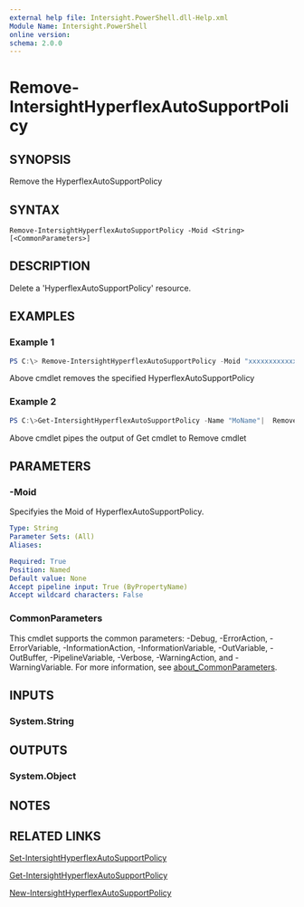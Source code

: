```yaml
---
external help file: Intersight.PowerShell.dll-Help.xml
Module Name: Intersight.PowerShell
online version:
schema: 2.0.0
---
```


# Remove-IntersightHyperflexAutoSupportPolicy

## SYNOPSIS
Remove the HyperflexAutoSupportPolicy

## SYNTAX

```
Remove-IntersightHyperflexAutoSupportPolicy -Moid <String> [<CommonParameters>]
```

## DESCRIPTION
Delete a &apos;HyperflexAutoSupportPolicy&apos; resource.

## EXAMPLES

### Example 1
```powershell
PS C:\> Remove-IntersightHyperflexAutoSupportPolicy -Moid "xxxxxxxxxxxxxxxxxxxxxxxxxxx"
```
Above cmdlet removes the specified HyperflexAutoSupportPolicy 

### Example 2
```powershell
PS C:\>Get-IntersightHyperflexAutoSupportPolicy -Name "MoName"|  Remove-IntersightHyperflexAutoSupportPolicy
```
Above cmdlet pipes the output of Get cmdlet to Remove cmdlet

## PARAMETERS

### -Moid
Specifyies the Moid of HyperflexAutoSupportPolicy.

```yaml
Type: String
Parameter Sets: (All)
Aliases:

Required: True
Position: Named
Default value: None
Accept pipeline input: True (ByPropertyName)
Accept wildcard characters: False
```

### CommonParameters
This cmdlet supports the common parameters: -Debug, -ErrorAction, -ErrorVariable, -InformationAction, -InformationVariable, -OutVariable, -OutBuffer, -PipelineVariable, -Verbose, -WarningAction, and -WarningVariable. For more information, see [about_CommonParameters](http://go.microsoft.com/fwlink/?LinkID=113216).

## INPUTS

### System.String

## OUTPUTS

### System.Object
## NOTES

## RELATED LINKS

[Set-IntersightHyperflexAutoSupportPolicy](./Set-IntersightHyperflexAutoSupportPolicy.md)

[Get-IntersightHyperflexAutoSupportPolicy](./Get-IntersightHyperflexAutoSupportPolicy.md)

[New-IntersightHyperflexAutoSupportPolicy](./New-IntersightHyperflexAutoSupportPolicy.md)

